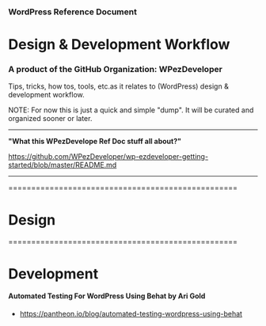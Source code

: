 ### WordPress Reference Document
# Design & Development Workflow
### A product of the GitHub Organization: WPezDeveloper

Tips, tricks, how tos, tools, etc.as it relates to (WordPress) design & development workflow. 

NOTE: For now this is just a quick and simple "dump". It will be curated and organized sooner or later.

---

**"What this WPezDevelope Ref Doc stuff all about?"**

https://github.com/WPezDeveloper/wp-ezdeveloper-getting-started/blob/master/README.md

---

==================================================

# Design


==================================================

# Development

#### Automated Testing For WordPress Using Behat by Ari Gold
- https://pantheon.io/blog/automated-testing-wordpress-using-behat
